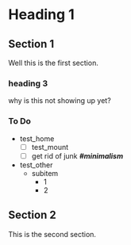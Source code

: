 # Heading  1


## Section 1

Well this is the first section.

### heading 3
why is this not showing up yet?

### To Do
- test_home
  - [ ] test_mount
  - [ ] get rid of junk ***#minimalism***
- test_other
  - subitem
    - 1
    - 2

## Section 2

This is the second section.
